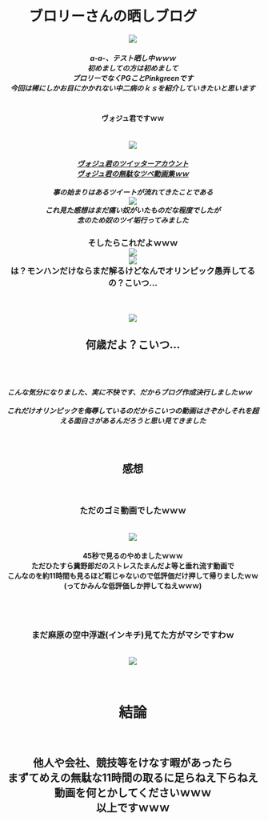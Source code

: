 <!DOCTYPE html>
<html lang="ja">
<head>
<body>
<center>
       <h1>
           ブロリーさんの晒しブログ
            </h1>
      <img src="https://github.com/PinkGreen/test1/raw/4fccc69d80b9f26962d070647775a3534329817c/burori-.gif">
      <BR>
<h5>
a-a-、テスト晒し中ｗｗｗ<BR>
初めましての方は初めまして<BR>
ブロリーでなくPGことPinkgreenです<BR>
今回は稀にしかお目にかかれない中二病のｋｓを紹介していきたいと思います<BR>            
       </h5>
       <h4>ヴォジュ君ですｗｗ</h4><BR>
       <img src="https://raw.githubusercontent.com/PinkGreen/test1/master/-v_BavEa_400x400.jpg"><BR>
       <h5>
<a href="https://twitter.com/s_voju">ヴォジュ君のツイッターアカウント</a><BR>
<a href="https://www.youtube.com/channel/UCLs3h1iN1Hf8ZStEG9GKDEQ/videos">ヴォジュ君の無駄なツベ動画集ｗｗ</a><BR><BR>
事の始まりはあるツイートが流れてきたことである<BR>
<img src="https://raw.githubusercontent.com/PinkGreen/test1/master/naiyou.jpg"><BR>
これ見た感想はまだ痛い奴がいたものだな程度でしたが<BR>
念のため奴のツイ垢行ってみました<BR></h5>
<h3>そしたらこれだよｗｗｗ<BR>
<img src="https://raw.githubusercontent.com/PinkGreen/test1/master/naiyou1.jpg"><BR><img src="https://github.com/PinkGreen/test1/blob/master/naiyou2.jpg"><BR>
は？モンハンだけならまだ解るけどなんでオリンピック愚弄してるの？こいつ…<BR></h3><BR><BR>
<img src="https://raw.githubusercontent.com/PinkGreen/test1/master/nannsaidayokoitu.gif">       
<h2>何歳だよ？こいつ…</h2><BR><BR><h5>こんな気分になりました、実に不快です、だからブログ作成決行しましたｗｗ    
<BR><BR>
これだけオリンピックを侮辱しているのだからこいつの動画はさぞかしそれを超える面白さがあるんだろうと思い見てきました<BR>
</h5><BR>
<H2>感想</H2><BR>
<h3>ただのゴミ動画でしたｗｗｗ</h3><BR>
<img src="https://raw.githubusercontent.com/PinkGreen/test1/master/kusodouga.jpg"><BR>
<H4>45秒で見るのやめましたｗｗｗ<BR>
ただひたすら糞野郎だのストレスたまんだよ等と垂れ流す動画で<BR>
こんなのを約11時間も見るほど暇じゃないので低評価だけ押して帰りましたｗｗ<BR>
(ってかみんな低評価しか押してねえｗｗｗ)<BR>
       <BR></H4><BR>
<h3>まだ麻原の空中浮遊(インキチ)見てた方がマシですわｗ</h3>
<BR><img src="https://raw.githubusercontent.com/PinkGreen/test1/master/asahara.gif"><BR><BR>
       <BR><h1>結論</h1><br>
<h2>他人や会社、競技等をけなす暇があったら<br>まずてめえの無駄な11時間の取るに足らねえ下らねえ動画を何とかしてくださいｗｗｗ<br>
以上ですｗｗｗ</h2>
